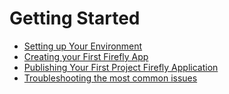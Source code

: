 # Getting Started

* [Setting up Your Environment](getting_started/setup.md)
* [Creating your First Firefly App](getting_started/first_app.md)
* [Publishing Your First Project Firefly Application](getting_started/publish_app.md)
* [Troubleshooting the most common issues](getting_started/common_troubleshooting.md)
